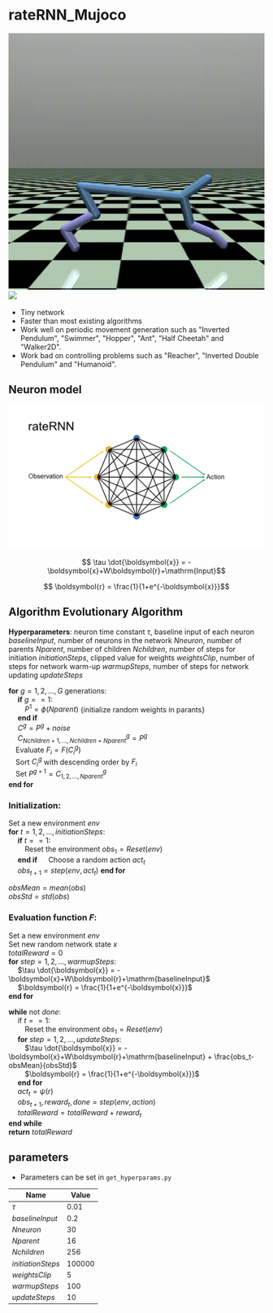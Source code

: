 # rateRNN_Mujoco
![](doc/HalfCheetah.gif)
![](doc/Walker2d.gif)
- Tiny network
- Faster than most existing algorithms
- Work well on periodic movement generation such as "Inverted Pendulum", "Swimmer", "Hopper", "Ant", "Half Cheetah" and "Walker2D".
- Work bad on controlling problems such as "Reacher", "Inverted Double Pendulum" and "Humanoid".  

## Neuron model  
![](doc/rateRNN.jpg)  

$$ \tau \dot{\boldsymbol{x}} = -\boldsymbol{x}+W\boldsymbol{r}+\mathrm{Input}$$  

$$ \boldsymbol{r} = \frac{1}{1+e^{-\boldsymbol{x}}}$$  

## **Algorithm** Evolutionary Algorithm
**Hyperparameters**: neuron time constant $\tau$, baseline input of each neuron $baselineInput$, number of neurons in the network $Nneuron$, number of parents $Nparent$, number of children $Nchildren$, number of steps for initiation $initiationSteps$, clipped value for weights $weightsClip$, number of steps for network warm-up $warmupSteps$, number of steps for network updating $updateSteps$  

**for** $g=1,2,...,G$ generations:  
&emsp; **if** $g==1$:  
&emsp;&emsp; $P^1 = \phi(Nparent)$ {initialize random weights in parants}  
&emsp; **end if**  
&emsp; $C^g = P^g + noise$  
&emsp; $C^g_{Nchildren+1,...,Nchildren+Nparent} = P^g$  
&emsp;Evaluate $F_i = F(C^g_i)$  
&emsp;Sort $C^g_i$ with descending order by $F_i$  
&emsp;Set $P^{g+1}=C^g_{1,2,...,Nparent}$  
**end for**  

### Initialization:
Set a new environment $env$  
**for** $t=1,2,...,initiationSteps$:  
&emsp; **if** $t==1$:  
&emsp;&emsp; Reset the environment $obs_1 = Reset(env)$  
&emsp; **end if** 
&emsp; Choose a random action $act_t$  
&emsp; $obs_{t+1}=step(env,act_t)$
**end for**  

$obsMean = mean(obs)$  
$obsStd = std(obs)$  

### Evaluation function $F$:  
Set a new environment $env$  
Set new random network state $x$  
$totalReward=0$  
**for** $step=1,2,...,warmupSteps$:  
&emsp; $\tau \dot{\boldsymbol{x}} = -\boldsymbol{x}+W\boldsymbol{r}+\mathrm{baselineInput}$  
&emsp; $\boldsymbol{r} = \frac{1}{1+e^{-\boldsymbol{x}}}$  
**end for**  
  
**while** not $done$:  
&emsp; if $t==1$:  
&emsp;&emsp; Reset the environment $obs_1 = Reset(env)$  
&emsp; **for** $step=1,2,...,updateSteps$:  
&emsp;&emsp; $\tau \dot{\boldsymbol{x}} = -\boldsymbol{x}+W\boldsymbol{r}+\mathrm{baselineInput} + \frac{obs_t-obsMean}{obsStd}$  
&emsp;&emsp; $\boldsymbol{r} = \frac{1}{1+e^{-\boldsymbol{x}}}$  
&emsp; **end for**  
&emsp; $act_t=\psi(r)$  
&emsp; $obs_{t+1}, reward_t, done = step(env,action)$  
&emsp; $totalReward = totalReward+reward_t$  
**end while**  
**return** $totalReward$


## parameters
- Parameters can be set in `get_hyperparams.py`  

| Name | Value |
| ------ | ------ |
| $\tau$ | 0.01 |
| $baselineInput$ | 0.2 |
| $Nneuron$ | 30 |
| $Nparent$ | 16 |
| $Nchildren$ | 256 |
| $initiationSteps$ | 100000 |
| $weightsClip$ | 5 |
| $warmupSteps$ | 100 |
| $updateSteps$ | 10 |

